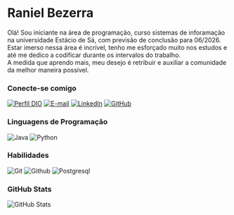# Raniel Bezerra 
Olá!
Sou iniciante na área de programação, curso sistemas de inforamação na universidade Estácio de Sá, com previsão de conclusão para 06/2026. \
Estar imerso nessa área é incrível, tenho me esforçado muito nos estudos e até me dedico a codificar durante os intervalos do trabalho.\
A medida que aprendo mais, meu desejo é retribuir e auxiliar a comunidade da melhor maneira possível.

### Conecte-se comigo
[![Perfil DIO](https://img.shields.io/badge/-Meu%20Perfil%20na%20DIO-30A3DC?style=for-the-badge)](https://web.dio.me/users/users/raniel_bezerra12/)
[![E-mail](https://img.shields.io/badge/-Email-000?style=for-the-badge&logo=microsoft-outlook&logoColor=E94D5F)](mailto:raniel.bezerra12@gmail.com)
[![LinkedIn](https://img.shields.io/badge/-LinkedIn-000?style=for-the-badge&logo=linkedin&logoColor=30A3DC)](https://www.linkedin.com/in/raniel-bezerra12/)
[![GitHub](https://img.shields.io/badge/GitHub-000?style=for-the-badge&logo=github&logoColor=30A3DC)](https://github.com/RanieeelB)

### Linguagens de Programação
![Java](https://img.shields.io/badge/Java-000?style=for-the-badge&logo=java) 
![Python](https://img.shields.io/badge/Python-000?style=for-the-badge&logo=python)

### Habilidades
![Git](https://img.shields.io/badge/Git-000?style=for-the-badge&logo=Git)
![Github](https://img.shields.io/badge/Github-000?style=for-the-badge&logo=Github)
![Postgresql](https://img.shields.io/badge/Postgresql-000?style=for-the-badge&logo=Postgresql)

### GitHub Stats
![GitHub Stats](https://github-readme-stats.vercel.app/api?username=RanieeelB&theme=transparent&bg_color=000&border_color=30A3DC&show_icons=true&icon_color=30A3DC&title_color=E94D5F&text_color=FFF)

